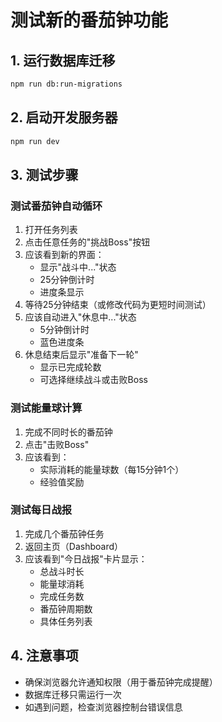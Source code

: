 # 测试新的番茄钟功能

## 1. 运行数据库迁移
```bash
npm run db:run-migrations
```

## 2. 启动开发服务器
```bash
npm run dev
```

## 3. 测试步骤

### 测试番茄钟自动循环
1. 打开任务列表
2. 点击任意任务的"挑战Boss"按钮
3. 应该看到新的界面：
   - 显示"战斗中..."状态
   - 25分钟倒计时
   - 进度条显示
4. 等待25分钟结束（或修改代码为更短时间测试）
5. 应该自动进入"休息中..."状态
   - 5分钟倒计时
   - 蓝色进度条
6. 休息结束后显示"准备下一轮"
   - 显示已完成轮数
   - 可选择继续战斗或击败Boss

### 测试能量球计算
1. 完成不同时长的番茄钟
2. 点击"击败Boss"
3. 应该看到：
   - 实际消耗的能量球数（每15分钟1个）
   - 经验值奖励

### 测试每日战报
1. 完成几个番茄钟任务
2. 返回主页（Dashboard）
3. 应该看到"今日战报"卡片显示：
   - 总战斗时长
   - 能量球消耗
   - 完成任务数
   - 番茄钟周期数
   - 具体任务列表

## 4. 注意事项
- 确保浏览器允许通知权限（用于番茄钟完成提醒）
- 数据库迁移只需运行一次
- 如遇到问题，检查浏览器控制台错误信息